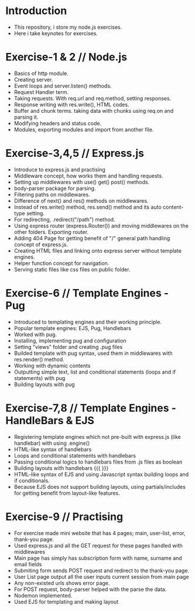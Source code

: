 # Introduction
- This repository, i store my node.js exercises. 
- Here i take keynotes for exercises.

# Exercise-1 & 2 // Node.js
- Basics of http module.
- Creating server.
- Event loops and server.listen() methods.
- Request Handler term.
- Taking requests. With req.url and req.method, setting responses.
- Response writing with res.write(), HTML codes.
- Buffer and chunk terms. taking data with chunks using req.on and parsing it.
- Modifying headers and status code.
- Modules, exporting modules and import from another file.

# Exercise-3,4,5 // Express.js
- Introduce to express.js and practising
- Middleware concept, how works them and handling requests.
- Setting up middlewares with use() get() post() methods.
- body-parser package for parsing.
- Filtering paths on middlewares. 
- Difference of next() and res() methods on middlewares.
- Instead of res.write() method, res.send() method and its auto content-type setting.
- For redirecting, .redirect("/path") method.
- Using express router (express.Router()) and moving middlewares on the other folders. Exporting router.
- Adding 404 Page for getting benefit of "/" general path handling concept of express.js.
- Creating HTML files and linking onto express server without template engines.
- Helper function concept for navigation.
- Serving static files like css files on public folder.

# Exercise-6 // Template Engines - Pug
- Introduced to templating engines and their working principle.
- Popular template engines: EJS, Pug, Handlebars
- Worked with pug.
- Installing, implementing pug and configuration
- Setting "views" folder and creating .pug files
- Builded template with pug syntax, used them in middlewares with res.render() method.
- Working with dynamic contents
- Outputting simple text, list and conditional statements (loops and if statements) with pug
- Building layouts with pug

# Exercise-7,8 // Template Engines - HandleBars & EJS
- Registering template engines which not pre-built with express.js (like handlebar) with using .engine() 
- HTML-like syntax of handlebars
- Loops and conditional statements with handlebars
- Passing conditional logics to handlebars files from .js files as boolean
- Building layouts with handlebars {{{  }}}
- HTML-like syntax of EJS and using Javascript syntax building loops and if conditionals.
- Because EJS does not support building layouts, using partials/includes for getting benefit from layout-like features.

# Exercise-9 // Practising
- For exercise made mini website that has 4 pages; main, user-list, error, thank-you page.
- Used express.js and all the GET request for these pages handled with middlewares
- Main page has simply has subscription form with name, surname and email fields
- Submiting form sends POST request and redirect to the thank-you page.
- User List page output all the user inputs current session from main page
- Any non-existed urls shows error page.
- For POST request, body-parser helped with the parse the data.
- Nodemon implemented.
- Used EJS for templating and making layout
